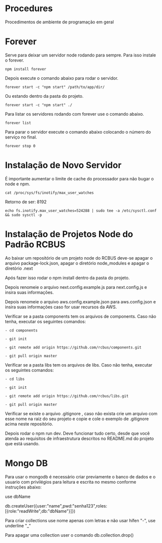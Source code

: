 # Procedures
Procedimentos de ambiente de programação em geral

# Forever

Serve para deixar um servidor node rodando para sempre. Para isso instale o forever.

```
npm install forever
```

Depois execute o comando abaixo para rodar o servidor.

```
forever start -c "npm start" /path/to/app/dir/
```

Ou estando dentro da pasta do projeto.

```
forever start -c "npm start" ./
```

Para listar os servidores rodando com forever use o comando abaixo.

```
forever list
```

Para parar o servidor execute o comando abaixo colocando o número do serviço no final.

```
forever stop 0
```

# Instalação de Novo Servidor

É importante aumentar o limite de cache do processador para não bugar o node e npm.

```
cat /proc/sys/fs/inotify/max_user_watches
```

Retorno de ser: 8192

```
echo fs.inotify.max_user_watches=524288 | sudo tee -a /etc/sysctl.conf && sudo sysctl -p
```


# Instalação de Projetos Node do Padrão RCBUS
Ao baixar um repositório de um projeto node do RCBUS deve-se apagar o arquivo package-lock.json, apagar o diretório node_modules e apagar o diretório .next

Após fazer isso rodar o npm install dentro da pasta do projeto.

Depois renomeie o arquivo next.config.example.js para next.config.js e insira suas informações.

Depois renomeie o arquivo aws.config.example.json para aws.config.json e insira suas informações caso for usar recursos da AWS.

Verificar se a pasta components tem os arquivos de components. Caso não tenha, executar os seguintes comandos:

    - cd components
    
    - git init
    
    - git remote add origin https://github.com/rcbus/components.git

    - git pull origin master
    
Verificar se a pasta libs tem os arquivos de libs. Caso não tenha, executar os seguintes comandos:

    - cd libs
    
    - git init
    
    - git remote add origin https://github.com/rcbus/libs.git
    
    - git pull origin master

Verificar se existe o arquivo .gitignore , caso não exista crie um arquivo com esse nome na raiz do seu projeto e copie e cole o exemplo de .gitignore acima neste repositório.

Depois rodar o npm run dev. Deve funcionar tudo certo, desde que você atenda ao requisitos de infraestrutura descritos no README.md do projeto que está usando.

# Mongo DB
Para usar o mongodb é necessário criar previamente o banco de dados e o usuario
com privilégios para leitura e escrita no mesmo conforme instruções abaixo:

use dbName

db.createUser({user:"name",pwd:"senha123",roles:[{role:"readWrite",db:"dbName"}]})


Para criar collections use nome apenas com letras e não usar hífen "-", use underline "_"

Para apagar uma collection user o comando db.collection.drop()
